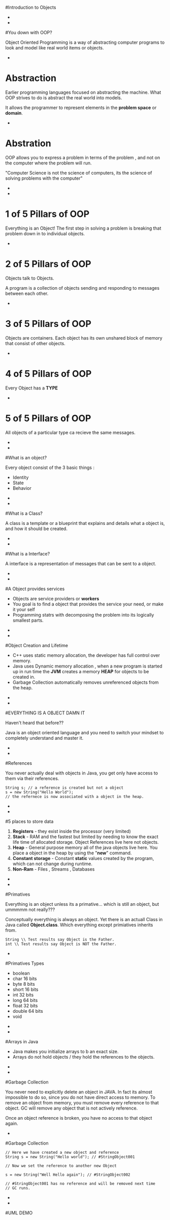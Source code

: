 #Introduction to Objects



-
-
#You down with OOP?

Object Oriented Programming is a way of abstracting computer programs to look and model like real world items or objects.

-
# Abstraction
Earlier programming languages focused on abstracting the machine. What OOP strives to do is abstract the real world into models.

It allows the programmer to represent elements in the **problem space** or **domain**.

-
# Abstration

OOP allows you to express a problem in terms of the problem , and not on the computer where the problem will run.

"Computer Science is not the science of computers, its the science of solving problems with the computer"

-
-
# 1 of 5 Pillars of OOP

Everything is an Object! The first step in solving a problem is breaking that problem down in to individual objects.

-

# 2 of 5 Pillars of OOP

Objects talk to Objects.

A program is a collection of objects sending and responding to messages between each other.

-

# 3 of 5 Pillars of OOP

Objects are containers. Each object has its own unshared block of memory that consist of other objects.

-

# 4 of 5 Pillars of OOP

Every Object has a **TYPE**

-

# 5 of 5 Pillars of OOP

All objects of a particular type ca recieve the same messages.

-
-

#What is an object?

Every object consist of the 3 basic things :

* Identity
* State
* Behavior

-
-
#What is a Class?

A class is a template or a blueprint that explains and details what a object is, and how it should be created.

-
-
#What is a Interface?

A interface is a representation of messages that can be sent to a object.

-
-

#A Object provides services

* Objects are service providers or **workers**
* You goal is to find a object that provides the service your need, or make it your self
* Programming statrs with decomposing the problem into its logically smallest parts.

-
-

#Object Creation and Lifetime

* C++ uses static memory allocation, the developer has full control over memory.
* Java uses Dynamic memory allocation , when a new program is started up in run time the **JVM** creates a memory **HEAP** for objects to be created in.
* Garbage Collection automatically removes unreferenced objects from the heap.

-
-

#EVERYTHING IS A OBJECT DAMN IT

Haven't heard that before??

Java is an object oriented language and you need to switch your mindset to completely understand and master it.

-
-

#References

You never actually deal with objects in Java, you get only have access to them via their references.

```
String s; // a reference is created but not a object
s = new String("Hello World"); 
// the refernece is now associated with a object in the heap.
```

-
-
#5 places to store data

1. **Registers** - they exist inside the processor (very limited)
2. **Stack** - RAM and the fastest but limited by needing to know the exact life time of allocated storage. Object References live here not objects.
3. **Heap** - General purpose memory all of the java objects live here. You place a object in the heap by using the "**new**" command.
4. **Constant storage** - Constant **static** values created by the program, which can not change during runtime.
5. **Non-Ram** - Files , Streams , Databases

-
-
#Primatives

Everything is an object unless its a primative... which is still an object, but ummmmm not really??? 

Conceptually everything is always an object. Yet there is an actuall Class in Java called **Object.class**. Which everything except primiatives inherits from.

```
String \\ Test results say Object is the Father.
int \\ Test results say Object is NOT the Father.
```

-

#Primatives Types

* boolean
* char 16 bits
* byte 8 bits
* short 16 bits
* int 32 bits
* long 64 bits
* float 32 bits
* double 64 bits
* void

-
-
#Arrays in Java

* Java makes you initialize arrays to b an exact size.
* Arrays do not hold objects / they hold the references to the objects.

-
-
#Garbage Collection

You never need to explicitly delete an object in JAVA. In fact its almost impossible to do so, since you do not have direct access to memory. To remove an object from memory, you must remove every reference to that object. GC will remove any object that is not actively reference. 

Once an object reference is broken, you have no access to that object again.

-
#Garbage Collection

```
// Here we have created a new object and reference
String s = new String("Hello world"); // #StringObject001

// Now we set the reference to another new Object

s = new String("Well Hello again"); // #StringObject002

// #StringObject001 has no reference and will be removed next time
// GC runs.

```
-
-

#UML DEMO

